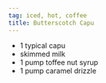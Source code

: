 ```yaml
---
tag: iced, hot, coffee
title: Butterscotch Capu
---
```


- 1 typical capu
- skimmed milk
- 1 pump toffee nut syrup
- 1 pump caramel drizzle